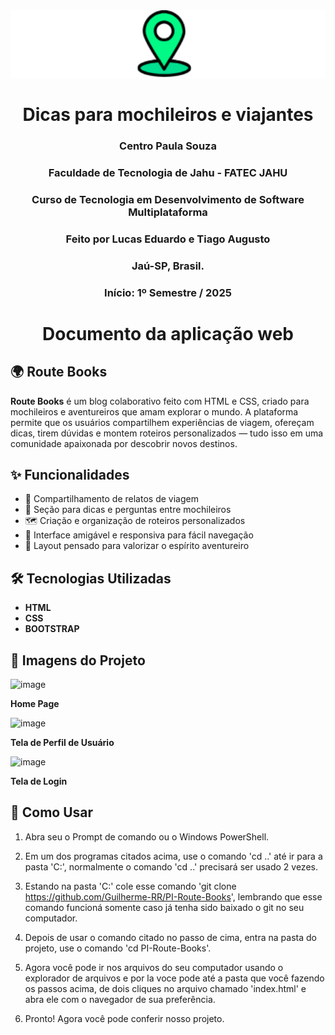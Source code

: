 <div align="center" id="inicio">
  <img alt="Logo Route Books" src="imgs/rb-logo2.png" width="550">

  
  #  Dicas para mochileiros e viajantes
  ### Centro Paula Souza
  ### Faculdade de Tecnologia de Jahu - FATEC JAHU 
  ### Curso de Tecnologia em Desenvolvimento de Software Multiplataforma
  ### Feito por Lucas Eduardo e Tiago Augusto 
  ### Jaú-SP, Brasil. 
  ### Início: 1º Semestre / 2025
  # Documento da aplicação web
</div>


## 🌍 Route Books

**Route Books** é um blog colaborativo feito com HTML e CSS, criado para mochileiros e aventureiros que amam explorar o mundo. A plataforma permite que os usuários compartilhem experiências de viagem, ofereçam dicas, tirem dúvidas e montem roteiros personalizados — tudo isso em uma comunidade apaixonada por descobrir novos destinos.


## ✨ Funcionalidades

- 📖 Compartilhamento de relatos de viagem
- 💬 Seção para dicas e perguntas entre mochileiros
- 🗺️ Criação e organização de roteiros personalizados
- 🎒 Interface amigável e responsiva para fácil navegação
- 🧭 Layout pensado para valorizar o espírito aventureiro


## 🛠️ Tecnologias Utilizadas

- **HTML**
- **CSS**
- **BOOTSTRAP**


## 📸 Imagens do Projeto

![image](https://github.com/user-attachments/assets/d2f13507-4625-4493-af23-89d414f8ab60)

**Home Page**

![image](https://github.com/user-attachments/assets/ed06f436-e839-45db-9f96-277ce3b842b3)

**Tela de Perfil de Usuário**

![image](https://github.com/user-attachments/assets/74350e2e-3895-42d5-a186-55f4666f2e75)

**Tela de Login**

## 🚀 Como Usar
  
1. Abra seu o Prompt de comando ou o Windows PowerShell.

2. Em um dos programas citados acima, use o comando 'cd ..' até ir para a pasta 'C:', normalmente o comando 'cd ..' precisará ser usado 2 vezes.

3. Estando na pasta 'C:' cole esse comando 'git clone https://github.com/Guilherme-RR/PI-Route-Books', lembrando que esse comando funcioná somente caso já tenha sido baixado o git no seu computador.

4. Depois de usar o comando citado no passo de cima, entra na pasta do projeto, use o comando 'cd PI-Route-Books'.

5. Agora você pode ir nos arquivos do seu computador usando o explorador de arquivos e por la voce pode até a pasta que você fazendo os passos acima, de dois cliques no arquivo chamado 'index.html' e abra ele com o navegador de sua preferência.

6. Pronto! Agora você pode conferir nosso projeto.
